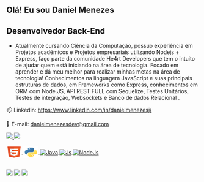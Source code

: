 ## Olá! Eu sou Daniel Menezes
## Desenvolvedor Back-End
* Atualmente cursando Ciência da Computação, possuo experiência em Projetos acadêmicos e Projetos empresariais utilizando Nodejs + Express, faço parte da comunidade He4rt Developers que tem o intuito de ajudar quem está iniciando na área de tecnologia. Focado em aprender e dá meu melhor para realizar minhas metas na área de tecnologia! Conhecimentos na linguagem JavaScript e suas principais estruturas de dados, em Frameworks como Express, conhecimentos em ORM com Node.JS, API REST FULL com Sequelize, Testes Unitários, Testes de integração, Websockets e Banco de dados Relacional .

📫 Linkedin: https://www.linkedin.com/in/danielmenezesj/

📩 E-mail: danielmenezesdev@gmail.com

<div>
  <a href="https://github.com/danielmenezesjj">
  <img height="150em" src="https://github-readme-stats.vercel.app/api?username=danielmenezesjj&show_icons=true&theme=onedark&include_all_commits=true&count_private=true"/>
    <img height="150em" src="https://github-readme-stats.vercel.app/api/top-langs/?username=danielmenezesjj&layout=compact&langs_count=7&theme=onedark"/>
  
</div>

  <div style="display: inline_block"><br>
  <img align="center" alt="HTML" height="30" width="40" src="https://raw.githubusercontent.com/devicons/devicon/master/icons/html5/html5-original.svg">
  <img align="center" alt="Python" height="30" width="40" src="https://raw.githubusercontent.com/devicons/devicon/master/icons/python/python-original.svg">
  <img align="center" alt="Java" height="30" width="40"  src="https://cdn.jsdelivr.net/gh/devicons/devicon/icons/java/java-original-wordmark.svg" />
  <img align="center" alt="Js" height="30" width="40" src="https://www.svgrepo.com/show/349419/javascript.svg" />
  <img align="center" alt="NodeJs" height="30" width="40" src="https://www.svgrepo.com/show/452075/node-js.svg" />
  </div>
  
  ##

  <div> 
  <a href="https://www.youtube.com/channel/UCrncfbh7Fjkp8B6N0Ub5Weg/videos" target="_blank"><img src="https://img.shields.io/badge/YouTube-FF0000?style=for-the-badge&logo=youtube&logoColor=white" target="_blank"></a>
  <a href="https://instagram.com/daniel_meenezes" target="_blank"><img src="https://img.shields.io/badge/-Instagram-%23E4405F?style=for-the-badge&logo=instagram&logoColor=white" target="_blank"></a>
<a href="https://www.linkedin.com/in/danielmenezesj/" target="_blank"><img src="https://img.shields.io/badge/LinkedIn-0077B5?style=for-the-badge&logo=linkedin&logoColor=white" target="_blank"></a>
 
  </div>

